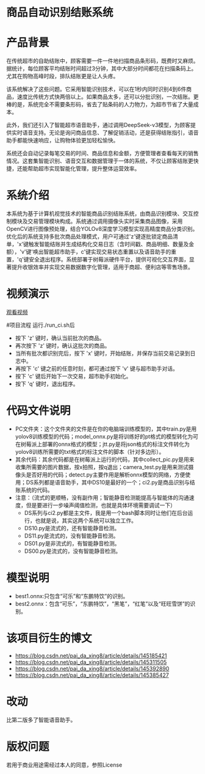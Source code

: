 # 商品自动识别结账系统
# 产品背景
在传统超市的自助结账中，顾客需要一件一件地扫描商品条形码，既费时又麻烦。据统计，每位顾客平均结账时间超过3分钟，其中大部分时间都花在扫描条码上。尤其在购物高峰时段，排队结账更是让人头疼。

该系统解决了这些问题。它采用智能识别技术，可以在1秒内同时识别4到6件商品，速度比传统方式快两倍以上。如果商品太多，还可以分批识别，一次结账。更棒的是，系统完全不需要条形码，省去了贴条码的人力物力，为超市节省了大量成本。

此外，我们还引入了智能超市语音助手，通过调用DeepSeek-v3模型，为顾客提供实时语音支持。无论是询问商品信息、了解促销活动，还是获得结账指引，语音助手都能快速响应，让购物体验更加轻松愉快。

系统还会自动记录每笔交易的时间、商品信息和金额，方便管理者查看每天的销售情况。这套集智能识别、语音交互和数据管理于一体的系统，不仅让顾客结账更快捷，还能帮助超市实现智能化管理，提升整体运营效率。
 # 系统介绍
本系统为基于计算机视觉技术的智能商品识别结账系统，由商品识别模块、交互控制模块及交易管理模块构成。系统通过调用摄像头实时采集商品图像，采用OpenCV进行图像预处理，结合YOLOv8深度学习模型实现高精度商品分类识别。优化后的系统支持多批次商品处理模式，用户可通过'z'键逐批锁定商品清单，'x'键触发智能结账并生成结构化交易日志（含时间戳、商品明细、数量及金额），'v'键'唤出智能超市助手，c'键实现交易状态重置以及语音助手的重置，'q'键安全退出程序。系统部署于树莓派硬件平台，提供可视化交互界面，显著提升收银效率并实现交易数据数字化管理，适用于商超、便利店等零售场景。

# 视频演示
[观看视频](https://github.com/user-attachments/assets/efa1eca9-9619-48ae-86c4-f61e495c46e7 "点我观看演示视频（1.5倍速）")

#项目流程
运行./run_ci.sh后
- 按下 'z' 键时，确认当前批次的商品。
- 再次按下 'z' 键时，确认这批次的商品。
- 当所有批次都识别完后，按下 'x' 键时，开始结账，并保存当前交易记录到日志中。
- 再按下 'c' 键之前的任意时刻，都可通过按下 'v' 键与超市助手对话。
- 按下 'c' 键后开始下一次交易，超市助手初始化。
- 按下 'q' 键时，退出程序。

# 代码文件说明
- PC文件夹：这个文件夹的文件是在你的电脑端训练模型的，其中train.py是用yolov8训练模型的代码；model_onnx.py是将训练好的pt格式的模型转化为可在树莓派上部署的onnx格式的模型；jtt.py是将json格式的标注文件转化为yolov8训练所需要的txt格式的标注文件的脚本（针对多边形）。
- 其余代码：其余代码都是在树莓派上运行的代码，其中collect_pic.py是用来收集所需要的图片数据，按x拍照，按q退出；camera_test.py是用来测试摄像头是否好用的代码；detect.py主要作用是解析onnx模型的网络，方便使用；DS系列都是语音助手，其中DS10是最好的一个；ci2.py是商品识别与结账系统的代码。
- 注意：（流式的更顺畅，没有副作用；智能静音检测能提高与智能体的沟通速度，但是要进行一步噪声阈值检测，也就是具体环境需要调试一下）
   - DS系列与ci2.py都是主文件，我是用一个bash脚本同时让他们在后台运行，也就是说，其实这两个系统可以独立工作。
   - DS10.py是流式的，还有智能静音检测。
   - DS11.py是流式的，没有智能静音检测。
   - DS01.py是非流式的，有智能静音检测。
   - DS00.py是流式的，没有智能静音检测。


# 模型说明
- best1.onnx:只包含“可乐”和“东鹏特饮”的识别。
- best2.onnx：包含“可乐”，“东鹏特饮”，“黑笔”，“红笔”以及“旺旺雪饼”的识别。

# 该项目衍生的博文
- https://blog.csdn.net/pai_da_xing8/article/details/145185421
- https://blog.csdn.net/pai_da_xing8/article/details/145311505
- https://blog.csdn.net/pai_da_xing8/article/details/145392890
- https://blog.csdn.net/pai_da_xing8/article/details/145385427

# 改动
比第二版多了智能语音助手。

# 版权问题
若用于商业用途需经过本人的同意，参照License

